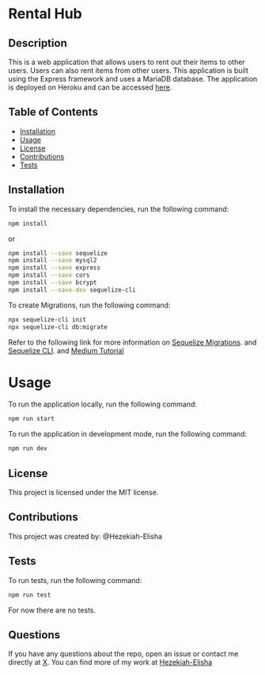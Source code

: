 # Rental Hub
## Description
This is a web application that allows users to rent out their items to other users. Users can also rent items from other users. This application is built using the Express framework and uses a MariaDB database. The application is deployed on Heroku and can be accessed [here](https://rental-hub.herokuapp.com/).

## Table of Contents

* [Installation](#installation)
* [Usage](#usage)
* [License](#license)
* [Contributions](#contributions)
* [Tests](#tests)

## Installation
To install the necessary dependencies, run the following command:
```bash
npm install
```
or
```bash
npm install --save sequelize
npm install --save mysql2
npm install --save express
npm install --save cors
npm install --save bcrypt
npm install --save-dev sequelize-cli
```

To create Migrations, run the following command:
```bash
npx sequelize-cli init
npx sequelize-cli db:migrate
```
Refer to the following link for more information on [Sequelize Migrations](https://sequelize.org/master/manual/migrations.html). and [Sequelize CLI](https://sequelize.org/master/manual/migrations.html). and [Medium Tutorial](https://medium.com/@jazimabbas/navigating-database-migrations-with-confidence-a-step-by-step-guide-using-sequelize-85bbdb7fc97a)

# Usage
To run the application locally, run the following command:
```bash
npm run start
```
To run the application in development mode, run the following command:
```bash
npm run dev
```

## License
This project is licensed under the MIT license.

## Contributions
This project was created by:
@Hezekiah-Elisha

## Tests
To run tests, run the following command:
```bash
npm run test
```
For now there are no tests.

## Questions
If you have any questions about the repo, open an issue or contact me directly at [X](twitter.com/Hezekiah-Elisha). You can find more of my work at [Hezekiah-Elisha](https://github.com/Hezekiah-Elisha/)